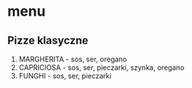 # menu 

## Pizze klasyczne

1. MARGHERITA - sos, ser, oregano
2. CAPRICIOSA - sos, ser, pieczarki, szynka, oregano
3. FUNGHI - sos, ser, pieczarki
